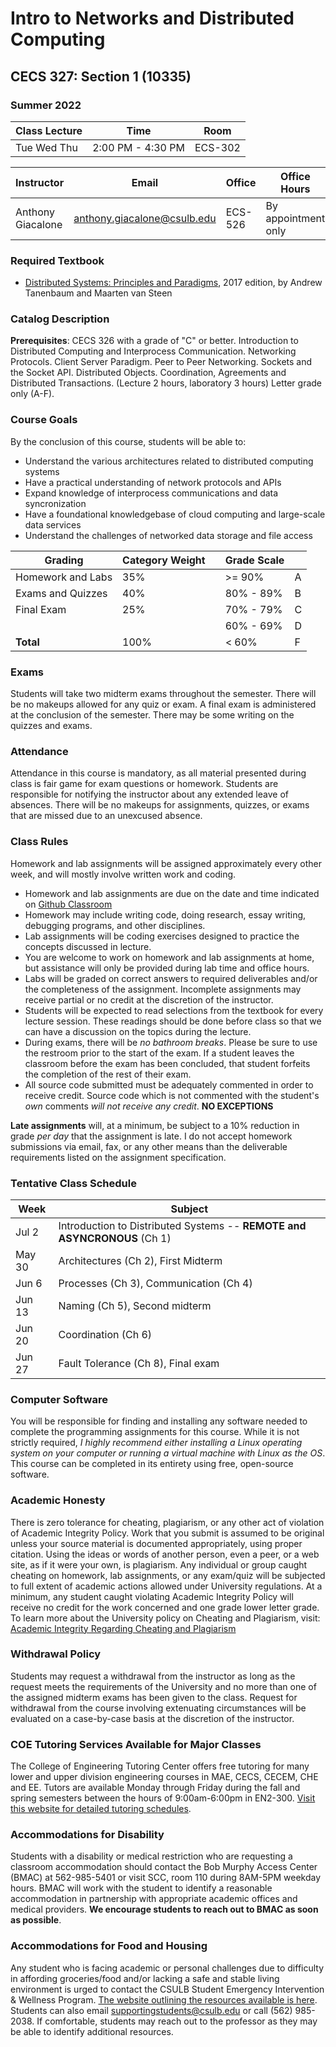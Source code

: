 # Intro to Networks and Distributed Computing

## CECS 327: Section 1 (10335)

### Summer 2022

| Class Lecture | Time              | Room    |
|---------------|-------------------|---------|
| Tue Wed Thu   | 2:00 PM - 4:30 PM | ECS-302 |

| Instructor        | Email                       | Office  | Office Hours           |
|-------------------|-----------------------------|---------|------------------------|
| Anthony Giacalone | anthony.giacalone@csulb.edu | ECS-526 | By appointment only |

### Required Textbook

* [Distributed Systems: Principles and Paradigms](https://www.distributed-systems.net/index.php/books/ds3), 2017 edition, by Andrew Tanenbaum and Maarten van Steen

### Catalog Description

**Prerequisites**: CECS 326 with a grade of "C" or better. Introduction to Distributed Computing and Interprocess Communication. Networking Protocols. Client Server Paradigm. Peer to Peer Networking. Sockets and the Socket API. Distributed Objects. Coordination, Agreements and Distributed Transactions. (Lecture 2 hours, laboratory 3 hours) Letter grade only (A-F).

### Course Goals

By the conclusion of this course, students will be able to:

* Understand the various architectures related to distributed computing systems
* Have a practical understanding of network protocols and APIs
* Expand knowledge of interprocess communications and data syncronization
* Have a foundational knowledgebase of cloud computing and large-scale data services
* Understand the challenges of networked data storage and file access

| Grading           | Category Weight | | Grade Scale |    |
|-------------------|-----------------|-|-------------|----|
| Homework and Labs | 35%             | | >= 90%      | A  |
| Exams and Quizzes | 40%             | | 80% - 89%   | B  |
| Final Exam        | 25%             | | 70% - 79%   | C  |
|                   |                 | | 60% - 69%   | D  |
| **Total**         | 100%            | | < 60%       | F  |

### Exams

Students will take two midterm exams throughout the semester. There will be no makeups allowed for any quiz or exam. A final exam is administered at the conclusion of the semester. There may be some writing on the quizzes and exams.

### Attendance

Attendance in this course is mandatory, as all material presented during class is fair game for exam questions or homework. Students are responsible for notifying the instructor about any extended leave of absences. There will be no makeups for assignments, quizzes, or exams that are missed due to an unexcused absence.

### Class Rules

Homework and lab assignments will be assigned approximately every other week, and will mostly involve written work and coding.

* Homework and lab assignments are due on the date and time indicated on [Github Classroom](http://classroom.github.com)
* Homework may include writing code, doing research, essay writing, debugging programs, and other disciplines.
* Lab assignments will be coding exercises designed to practice the concepts discussed in lecture.
* You are welcome to work on homework and lab assignments at home, but assistance will only be provided during lab time and office hours.
* Labs will be graded on correct answers to required deliverables and/or the completeness of the assignment. Incomplete assignments may receive partial or no credit at the discretion of the instructor.
* Students will be expected to read selections from the textbook for every lecture session. These readings should be done before class so that we can have a discussion on the topics during the lecture.
* During exams, there will be *no bathroom breaks*. Please be sure to use the restroom prior to the start of the exam. If a student leaves the classroom before the exam has been concluded, that student forfeits the completion of the rest of their exam.
* All source code submitted must be adequately commented in order to receive credit. Source code which is not commented with the student's *own* comments *will not receive any credit*. **NO EXCEPTIONS**

**Late assignments** will, at a minimum, be subject to a 10% reduction in grade *per day* that the assignment is late. I do not accept homework submissions via email, fax, or any other means than the deliverable requirements listed on the assignment specification.

### Tentative Class Schedule

|  Week      | Subject                                                 |
|------------|---------------------------------------------------------|
| Jul  2     | Introduction to Distributed Systems -- **REMOTE and ASYNCRONOUS** (Ch 1)|
| May 30     | Architectures (Ch 2), First Midterm                     |
| Jun  6     | Processes (Ch 3), Communication (Ch 4)                  |
| Jun 13     | Naming (Ch 5), Second midterm                           |
| Jun 20     | Coordination  (Ch 6)                                    |
| Jun 27     | Fault Tolerance (Ch 8), Final exam                      |

### Computer Software

You will be responsible for finding and installing any software needed to complete the programming assignments for this course. While it is not strictly required, *I highly recommend either installing a Linux operating system on your computer or running a virtual machine with Linux as the OS*. This course can be completed in its entirety using free, open-source software.

### Academic Honesty

There is zero tolerance for cheating, plagiarism, or any other act of violation of Academic Integrity Policy. Work that you submit is assumed to be original unless your source material is documented appropriately, using proper citation. Using the ideas or words of another person, even a peer, or a web site, as if it were your own, is plagiarism. Any individual or group caught cheating on homework, lab assignments, or any exam/quiz will be subjected to full extent of academic actions allowed under University regulations. At a minimum, any student caught violating Academic Integrity Policy will receive no credit for the work concerned and one grade lower letter grade. To learn more about the University policy on Cheating and Plagiarism, visit: [Academic Integrity Regarding Cheating and Plagiarism](https://www.csulb.edu/academic-senate/policy-academic-integrity-regarding-cheating-and-plagiarism)

### Withdrawal Policy

Students may request a withdrawal from the instructor as long as the request meets the requirements of the University and no more than one of the assigned midterm exams has been given to the class. Request for withdrawal from the course involving extenuating circumstances will be evaluated on a case-by-case basis at the discretion of the instructor.

### COE Tutoring Services Available for Major Classes

The College of Engineering Tutoring Center offers free tutoring for many lower and upper division engineering courses in MAE, CECS, CECEM, CHE and EE. Tutors are available Monday through Friday during the fall and spring semesters between the hours of 9:00am-6:00pm in EN2-300. [Visit this website for detailed tutoring schedules](http://web.csulb.edu/colleges/coe/views/essc/academic_success/engineering_tutor.shtml).

### Accommodations for Disability

Students with a disability or medical restriction who are requesting a classroom accommodation should contact the Bob Murphy Access Center (BMAC) at 562-985-5401 or visit SCC, room 110 during 8AM-5PM weekday hours. BMAC will work with the student to identify a reasonable accommodation in partnership with appropriate academic offices and medical providers. **We encourage students to reach out to BMAC as soon as possible**.

### Accommodations for Food and Housing

Any student who is facing academic or personal challenges due to difficulty in affording groceries/food and/or lacking a safe and stable living environment is urged to contact the CSULB Student Emergency Intervention & Wellness Program. [The website outlining the resources available is here](http://www.csulb.edu/basicneeds). Students can also email supportingstudents@csulb.edu or call (562) 985-2038. If comfortable, students may reach out to the professor as they may be able to identify additional resources.

